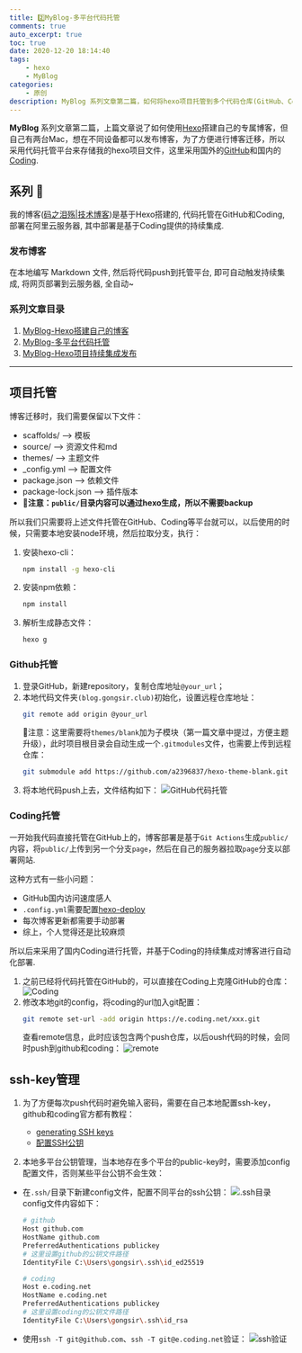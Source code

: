 ```yaml
---
title: 2️⃣MyBlog-多平台代码托管
comments: true
auto_excerpt: true
toc: true
date: 2020-12-20 18:14:40
tags:
    - hexo
    - MyBlog
categories:
    - 原创
description: MyBlog 系列文章第二篇，如何将hexo项目托管到多个代码仓库(GitHub、Coding)
---
```


**MyBlog** 系列文章第二篇，上篇文章说了如何使用[Hexo](https://hexo.io/zh-cn/)搭建自己的专属博客，但自己有两台Mac，想在不同设备都可以发布博客，为了方便进行博客迁移，所以采用代码托管平台来存储我的hexo项目文件，这里采用国外的[GitHub](https://github.com)和国内的[Coding](https://e.coding.net).

<!-- more -->

## 系列 📒

我的博客([码之泪殇|技术博客](https://blog.gongsir.club))是基于Hexo搭建的, 代码托管在GitHub和Coding, 部署在阿里云服务器, 其中部署是基于Coding提供的持续集成.

### 发布博客

在本地编写 Markdown 文件, 然后将代码push到托管平台, 即可自动触发持续集成, 将网页部署到云服务器, 全自动~

### 系列文章目录

1. [MyBlog-Hexo搭建自己的博客](/2020/12/14/MyBlog-Hexo/)
2. [MyBlog-多平台代码托管](/2020/12/20/myblog-code.html)
3. [MyBlog-Hexo项目持续集成发布](/2021/01/22/myblog-deploy.html)
<hr>

## 项目托管

博客迁移时，我们需要保留以下文件：
- scaffolds/    --> 模板
- source/   --> 资源文件和md
- themes/   --> 主题文件
- _config.yml   --> 配置文件
- package.json  --> 依赖文件
- package-lock.json --> 插件版本
- **🌟注意：`public/`目录内容可以通过hexo生成，所以不需要backup**

所以我们只需要将上述文件托管在GitHub、Coding等平台就可以，以后使用的时候，只需要本地安装node环境，然后拉取分支，执行：
1. 安装hexo-cli：
    ```bash
    npm install -g hexo-cli
    ```
2. 安装npm依赖：
    ```bash
    npm install
    ```
3. 解析生成静态文件：
    ```bash
    hexo g
    ```

### Github托管

1. 登录GitHub，新建repository，复制仓库地址`@your_url`；
2. 本地代码文件夹`(blog.gongsir.club)`初始化，设置远程仓库地址：
   ```bash
   git remote add origin @your_url
   ```
   🌟注意：这里需要将`themes/blank`加为子模块（第一篇文章中提过，方便主题升级），此时项目根目录会自动生成一个`.gitmodules`文件，也需要上传到远程仓库：
   ```bash
   git submodule add https://github.com/a2396837/hexo-theme-blank.git themes/blank
   ```
3. 将本地代码push上去，文件结构如下：
   ![GitHub代码托管](https://cdn.gongsir.club/blog/img/20201221224358.png)
   

### Coding托管

一开始我代码直接托管在GitHub上的，博客部署是基于`Git Actions`生成`public/`内容，将`public/`上传到另一个分支`page`，然后在自己的服务器拉取`page`分支以部署网站.

这种方式有一些小问题：
- GitHub国内访问速度感人
- `.config.yml`需要配置[hexo-deploy]()
- 每次博客更新都需要手动部署
- 综上，个人觉得还是比较麻烦

所以后来采用了国内Coding进行托管，并基于Coding的持续集成对博客进行自动化部署.

1. 之前已经将代码托管在GitHub的，可以直接在Coding上克隆GitHub的仓库：
   ![Coding](https://cdn.gongsir.club/blog/img/20201222120853.png)
2. 修改本地git的config，将coding的url加入git配置：
   ```bash
   git remote set-url -add origin https://e.coding.net/xxx.git
   ```
   查看remote信息，此时应该包含两个push仓库，以后oush代码的时候，会同时push到github和coding：
   ![remote](https://cdn.gongsir.club/blog/img/20201222121345.png)

## ssh-key管理

1. 为了方便每次push代码时避免输入密码，需要在自己本地配置ssh-key，github和coding官方都有教程：
   - [generating SSH keys](https://docs.github.com/articles/generating-an-ssh-key/)
   - [配置SSH公钥](https://help.coding.net/docs/project-settings/features/ssh.html)

2. 本地多平台公钥管理，当本地存在多个平台的public-key时，需要添加config配置文件，否则某些平台公钥不会生效：
  - 在`.ssh/`目录下新建config文件，配置不同平台的ssh公钥：
    ![.ssh目录](https://cdn.gongsir.club/blog/img/20201222122841.png)
    config文件内容如下：
    ```bash
    # github
    Host github.com
    HostName github.com
    PreferredAuthentications publickey
    # 这里设置github的公钥文件路径
    IdentityFile C:\Users\gongsir\.ssh\id_ed25519

    # coding
    Host e.coding.net
    HostName e.coding.net
    PreferredAuthentications publickey
    # 这里设置coding的公钥文件路径
    IdentityFile C:\Users\gongsir\.ssh\id_rsa
    ```
  - 使用`ssh -T git@github.com`、`ssh -T git@e.coding.net`验证：
    ![ssh验证](https://cdn.gongsir.club/blog/img/20201222123241.png)
    
